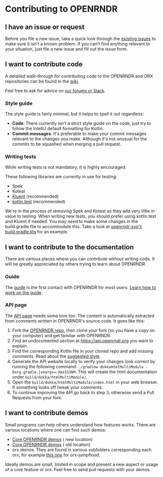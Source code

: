 # Contributing to OPENRNDR

## I have an issue or request

Before you file a new issue, take a quick look through
the [existing issues](https://github.com/openrndr/openrndr/issues) to make sure it isn't a known
problem. If you can't find anything relevant to your situation, just file a new issue and fill out
the issue form.

## I want to contribute code

A detailed walk-through for contributing code to the OPENRNDR and ORX repositories can be found in the [wiki](https://github.com/openrndr/openrndr/wiki/Building-OPENRNDR-and-ORX).

Feel free to ask for advice
on [our forums or Slack](https://github.com/openrndr/openrndr#community).

### Style guide

The style guide is fairly minimal, but it helps to spell it out regardless:

* **Code**: There currently isn't a strict style guide on the code, just try to follow the IntelliJ
  default formatting for Kotlin.
* **Commit messages**: It's preferable to make your commit messages relevant to the changes you
  make. Although it's not unusual for the commits to be squashed when merging a pull request.

### Writing tests

While writing tests is not mandatory, it is highly encouraged.

These following libraries are currently in use for testing:

* Spek
* Kotest
* [Kluent](https://github.com/MarkusAmshove/Kluent/) (recommended)
* [kotlin.test](https://kotlinlang.org/api/latest/kotlin.test/) (recommended)

We're in the process of removing Spek and Kotest as they add very little in value to testing. When
writing new tests, you should prefer using kotlin.test and Kluent if needed. You may need to make
some changes in the build.gradle file to accommodate this. Take a look
at [openrndr-svg's build.gradle.kts](/openrndr-svg/build.gradle.kts) for an example.

## I want to contribute to the documentation

There are various places where you can contribute without writing code. It will be greatly
appreciated by others trying to learn about OPENRNDR.

### Guide

The [guide](https://guide.openrndr.org/) is the first contact with OPENRNDR for most users.
[Learn how to work on the guide](https://github.com/openrndr/openrndr-guide/blob/dev/contributing.md).

### API page

The [API page](https://api.openrndr.org/) needs some love too. The content is automatically
extracted from comments written in OPENRNDR's source code. It goes like this:

1. Fork the [OPENRNDR repo](https://github.com/openrndr/openrndr/), then clone your fork (so you
   have a copy on your computer) and get familiar with OPENRNDR.
2. Find an undocumented section at https://api.openrndr.org you want to explain.
3. Find the corresponding Kotlin file in your cloned repo and add missing comments. Read about
   the [suggested style](https://developers.google.com/style).
4. Generate the API website locally to verify your changes look correct by running the following
   command: `./gradlew dokkaHtmlMultiModule -Dorg.gradle.jvmargs=-Xmx1536M`. This will create the
   html documentation under `build/dokka/htmlMultiModule/`.
5. Open the `build/dokka/htmlMultiModule/index.html` in your web browser. If something looks off
   tweak your comments.
6. To continue improving the API go back to step 3, otherwise send a Pull Requests from your fork.

## I want to contribute demos

Small programs can help others understand how features works. There are various locations where one
can find such demos:

- [Core OPENRNDR demos](https://github.com/openrndr/openrndr/tree/master/openrndr-demos/src/main/kotlin) (
  new location)
- [Core OPENRNDR demos](https://github.com/openrndr/orx/tree/master/openrndr-demos/src/demo/kotlin) (
  old location)
- orx demos. They are found in various subfolders corresponding each orx, for
  example [this one](https://github.com/openrndr/orx/tree/master/orx-jumpflood/src/demo/kotlin) for
  orx-jumpflood.

Ideally demos are small, limited in scope and present a new aspect or usage of a core feature or
orx. Feel free to send pull requests with your demos.
